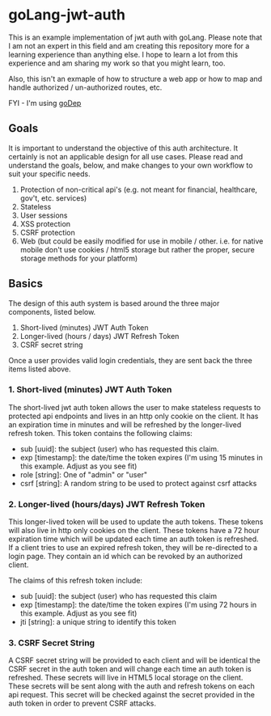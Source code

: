 # goLang-jwt-auth
This is an example implementation of jwt auth with goLang. Please note that I am not an expert in this field and am creating this repository more for a learning experience than anything else. I hope to learn a lot from this experience and am sharing my work so that you might learn, too.

Also, this isn't an exmaple of how to structure a web app or how to map and handle authorized / un-authorized routes, etc.

FYI - I'm using [goDep](https://github.com/tools/godep)

## Goals
It is important to understand the objective of this auth architecture. It certainly is not an applicable design for all use cases. Please read and understand the goals, below, and make changes to your own workflow to suit your specific needs.

1. Protection of non-critical api's (e.g. not meant for financial, healthcare, gov't, etc. services)
2. Stateless
3. User sessions
4. XSS protection
5. CSRF protection
6. Web (but could be easily modified for use in mobile / other. i.e. for native mobile don't use cookies / html5 storage but rather the proper, secure storage methods for your platform)

## Basics
The design of this auth system is based around the three major components, listed below.

1. Short-lived (minutes) JWT Auth Token
2. Longer-lived (hours / days) JWT Refresh Token
3. CSRF secret string

Once a user provides valid login credentials, they are sent back the three items listed above.

### 1. Short-lived (minutes) JWT Auth Token
The short-lived jwt auth token allows the user to make stateless requests to protected api endpoints and lives in an http only cookie on the client. It has an expiration time in minutes and will be refreshed by the longer-lived refresh token. This token contains the following claims:

* sub [uuid]: the subject (user) who has requested this claim.
* exp [timestamp]: the date/time the token expires (I'm using 15 minutes in this example. Adjust as you see fit)
* role [string]: One of "admin" or "user"
* csrf [string]: A random string to be used to protect against csrf attacks

### 2. Longer-lived (hours/days) JWT Refresh Token
This longer-lived token will be used to update the auth tokens. These tokens will also live in http only cookies on the client. These tokens have a 72 hour expiration time which will be updated each time an auth token is refreshed. If a client tries to use an expired refresh token, they will be re-directed to a login page. They contain an id which can be revoked by an authorized client.

The claims of this refresh token include:
* sub [uuid]: the subject (user) who has requested this claim
* exp [timestamp]: the date/time the token expires (I'm using 72 hours in this example. Adjust as you see fit)
* jti [string]: a unique string to identify this token

### 3. CSRF Secret String
A CSRF secret string will be provided to each client and will be identical the CSRF secret in the auth token and will change each time an auth token is refreshed. These secrets will live in HTML5 local storage on the client. These secrets will be sent along with the auth and refresh tokens on each api request. This secret will be checked against the secret provided in the auth token in order to prevent CSRF attacks.